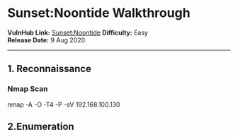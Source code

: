 
# Sunset:Noontide Walkthrough

**VulnHub Link:** [Sunset:Noontide](https://www.vulnhub.com/entry/sunset-noontide,531/)
**Difficulty:** Easy  
**Release Date:** 9 Aug 2020

---

## 1. Reconnaissance

### Nmap Scan

nmap -A -O -T4 -P -sV 192.168.100.130


## 2.Enumeration
